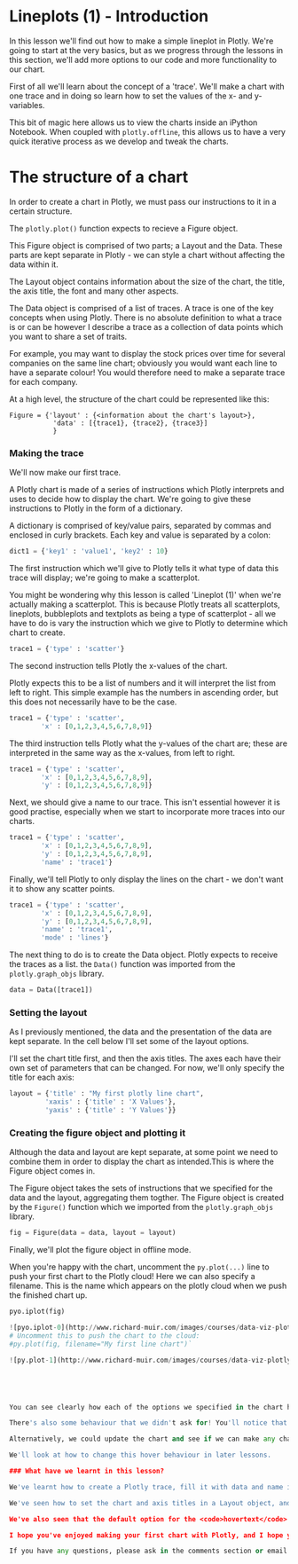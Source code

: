 
# Lineplots (1) - Introduction

In this lesson we'll find out how to make a simple lineplot in Plotly. We're going to start at the very basics, but as we progress through the lessons in this section, we'll add more options to our code and more functionality to our chart. 

First of all we'll learn about the concept of a 'trace'. We'll make a chart with one trace and in doing so learn how to set the values of the x- and y-variables.



This bit of magic here allows us to view the charts inside an iPython Notebook. When coupled with <code>plotly.offline</code>, this allows us to have a very quick iterative process as we develop and tweak the charts.




 






# The structure of a chart

In order to create a chart in Plotly, we must pass our instructions to it in a certain structure.

The <code>plotly.plot()</code> function expects to recieve a Figure object.

This Figure object is comprised of two parts; a Layout and the Data. These parts are kept separate in Plotly - we can style a chart without affecting the data within it.

The Layout object contains information about the size of the chart, the title, the axis title, the font and many other aspects.

The Data object is comprised of a list of traces. A trace is one of the key concepts when using Plotly. There is no absolute definition to what a trace is or can be however I describe a trace as a collection of data points which you want to share a set of traits. 

For example, you may want to display the stock prices over time for several companies on the same line chart; obviously you would want each line to have a separate colour! You would therefore need to make a separate trace for each company.

At a high level, the structure of the chart could be represented like this:
````
Figure = {'layout' : {<information about the chart's layout>},
           'data' : [{trace1}, {trace2}, {trace3}]
           }
````

### Making the trace

We'll now make our first trace.

A Plotly chart is made of a series of instructions which Plotly interprets and uses to decide how to display the chart. We're going to give these instructions to Plotly in the form of a dictionary.

A dictionary is comprised of key/value pairs, separated by commas and enclosed in curly brackets. Each key and value is separated by a colon:
````python
dict1 = {'key1' : 'value1', 'key2' : 10}
````

The first instruction which we'll give to Plotly tells it what type of data this trace will display; we're going to make a scatterplot. 

You might be wondering why this lesson is called 'Lineplot (1)' when we're actually making a scatterplot. This is because Plotly treats all scatterplots, lineplots, bubbleplots and textplots as being a type of scatterplot - all we have to do is vary the instruction which we give to Plotly to determine which chart to create.


```python
trace1 = {'type' : 'scatter'}
```

The second instruction tells Plotly the x-values of the chart.

Plotly expects this to be a list of numbers and it will interpret the list from left to right. This simple example has the numbers in ascending order, but this does not necessarily have to be the case.


```python
trace1 = {'type' : 'scatter',
        'x' : [0,1,2,3,4,5,6,7,8,9]}
```

The third instruction tells Plotly what the y-values of the chart are; these are interpreted in the same way as the x-values, from left to right.


```python
trace1 = {'type' : 'scatter',
        'x' : [0,1,2,3,4,5,6,7,8,9],
        'y' : [0,1,2,3,4,5,6,7,8,9]}
```

Next, we should give a name to our trace. This isn't essential however it is good practise, especially when we start to incorporate more traces into our charts.


```python
trace1 = {'type' : 'scatter',
        'x' : [0,1,2,3,4,5,6,7,8,9],
        'y' : [0,1,2,3,4,5,6,7,8,9],
        'name' : 'trace1'}
```

Finally, we'll tell Plotly to only display the lines on the chart - we don't want it to show any scatter points.


```python
trace1 = {'type' : 'scatter',
        'x' : [0,1,2,3,4,5,6,7,8,9],
        'y' : [0,1,2,3,4,5,6,7,8,9],
        'name' : 'trace1',
        'mode' : 'lines'}
```

The next thing to do is to create the Data object. Plotly expects to receive the traces as a list. the <code>Data()</code> function was imported from the <code>plotly.graph_objs</code> library.


```python
data = Data([trace1])
```

### Setting the layout

As I previously mentioned, the data and the presentation of the data are kept separate. In the cell below I'll set some of the layout options.

I'll set the chart title first, and then the axis titles. The axes each have their own set of parameters that can be changed. For now, we'll only specify the title for each axis:


```python
layout = {'title' : "My first plotly line chart",
         'xaxis' : {'title' : 'X Values'},
         'yaxis' : {'title' : 'Y Values'}}
```

### Creating the figure object and plotting it

Although the data and layout are kept separate, at some point we need to combine them in order to display the chart as intended.This is where the Figure object comes in. 

The Figure object takes the sets of instructions that we specified for the data and the layout, aggregating them togther. The Figure object is created by the <code>Figure()</code> function which we imported from the <code>plotly.graph_objs</code> library.


```python
fig = Figure(data = data, layout = layout)
```

Finally, we'll plot the figure object in offline mode.

When you're happy with the chart, uncomment the <code>py.plot(...)</code> line to push your first chart to the Plotly cloud! Here we can also specify a filename. This is the name which appears on the plotly cloud when we push the finished chart up. 


```python
pyo.iplot(fig)

![pyo.iplot-0](http://www.richard-muir.com/images/courses/data-viz-plotly-python/testSection/Lineplots%20(01)%20-%20Introduction/pyo.iplot-0.png)
# Uncomment this to push the chart to the cloud:
#py.plot(fig, filename="My first line chart")`

![py.plot-1](http://www.richard-muir.com/images/courses/data-viz-plotly-python/testSection/Lineplots%20(01)%20-%20Introduction/py.plot-1.png)```





You can see clearly how each of the options we specified in the chart have determined how it looks. The chart and axis titles are exactly as expected, and we can see how the x- and y-values relate to the list of values we passed to trace1.

There's also some behaviour that we didn't ask for! You'll notice that if you hold your mouse over the line a number appears. Because our x- and y-values are identical, we can't yet tell what the default option is (although it looks like the y-values appear on the line, and the x-values by the x-axis), but you can go to <a href="https://plot.ly/python/reference/">the plotly website</a> to find out what the defaults are for any option.

Alternatively, we could update the chart and see if we can make any changes which will allow us to find this out without using the reference . . . 

We'll look at how to change this hover behaviour in later lessons.

### What have we learnt in this lesson?

We've learnt how to create a Plotly trace, fill it with data and name it. We've also learnt that we must pass the trace(s) to Plotly in a list - this becomes the Data object.

We've seen how to set the chart and axis titles in a Layout object, and that the Data and Layout objects are combined into a Figure.

We've also seen that the default option for the <code>hovertext</code> shows the x-values on the x-axis, and the y-values next to the chart.

I hope you've enjoyed making your first chart with Plotly, and I hope you'll join me to learn some more!

If you have any questions, please ask in the comments section or email <a href="mailto:me@richard-muir.com">me@richard-muir.com</a>